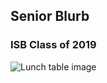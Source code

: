 ## Senior Blurb
### ISB Class of 2019

![Lunch table image](https://lh3.googleusercontent.com/h6KTYzxNn4d0VBNh8rYJPAfr4lY5JnrP09TJcXuGd__nf-U-8cjE7FRaMC8zywO-eupyYl0lNZI0nZqa2hWtW6IGtCW7ZhvtBtdlnZdYESfbikHElDQpOkpcVGmA9B9RwLfyHqaS_sQkY4ic2MGG9VolMK21ND3SqsLOHLwS-WJvJ0lD3KZZ2u8nrd7dMN1jLNnR7Gqjv_uofpCMUa3rkP1sWOttt_sTwOnDXBbAJalurOUpJLR0m2OfKvbPZ9nWyBL4BUt_KU1FjYeNTIK1fO5DrLAqzZbygt4UYDTcC7MIiGLng3vLpR6XYwYboes_fT3XFKPSLCCwcUorg02drkW92pLYam09uiaD4Xnr3kdvU2aaem_dLKVV2dBZJWjU_JbDQaQXIWm9ciuZffzQLMVhA9qE9fW2rqPO6zhgkYAGi0xyqn92BPepobt6CCxX6u2UZPuMOcJQD2NOu2MsIR9381OE6UmkF3FrGSpVmF1zd3m5mlXL_E7MzkI_nfIwzka7WWkZ88d28THIv9uo4vrmZNRLJA9bNj0gJu3EUb46OFoBnRM6mhETwx9gXVeSjb-Lyn87UmhllQ5YZmMMej2cqtHKjRXilZQn7O0v_PqdgUg98hZxGAZfbWCe-0L52hy4uSoF2Rdxjj44n0zOjeZ0T-OLwA=w1064-h798-no)
